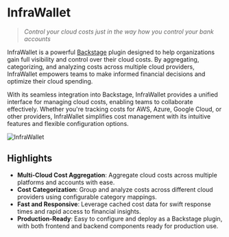 # InfraWallet

> _Control your cloud costs just in the way how you control your bank accounts_

InfraWallet is a powerful [Backstage](https://backstage.io/) plugin designed to help organizations gain full visibility and control over their cloud costs. By aggregating, categorizing, and analyzing costs across multiple cloud providers, InfraWallet empowers teams to make informed financial decisions and optimize their cloud spending.

With its seamless integration into Backstage, InfraWallet provides a unified interface for managing cloud costs, enabling teams to collaborate effectively. Whether you're tracking costs for AWS, Azure, Google Cloud, or other providers, InfraWallet simplifies cost management with its intuitive features and flexible configuration options.

![InfraWallet](images/iw_demo.gif)

## Highlights

- **Multi-Cloud Cost Aggregation**: Aggregate cloud costs across multiple platforms and accounts with ease.
- **Cost Categorization**: Group and analyze costs across different cloud providers using configurable category mappings.
- **Fast and Responsive**: Leverage cached cost data for swift response times and rapid access to financial insights.
- **Production-Ready**: Easy to configure and deploy as a Backstage plugin, with both frontend and backend components ready for production use.
